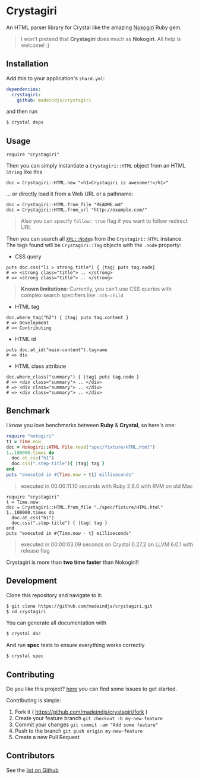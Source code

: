 # Crystagiri

An HTML parser library for Crystal like the amazing [Nokogiri](https://github.com/sparklemotion/nokogiri) Ruby gem.

> I won't pretend that **Crystagiri** does much as **Nokogiri**. All help is welcome! :)

## Installation

Add this to your application's `shard.yml`:

```yaml
dependencies:
  crystagiri:
    github: madeindjs/crystagiri
```

and then run

```bash
$ crystal deps
```

## Usage

```crystal
require "crystagiri"
```

Then you can simply instantiate  a `Crystagiri::HTML` object from an HTML `String` like this

```crystal
doc = Crystagiri::HTML.new "<h1>Crystagiri is awesome!!</h1>"
```

... or directly load it from a Web URL or a pathname:

```crystal
doc = Crystagiri::HTML.from_file "README.md"
doc = Crystagiri::HTML.from_url "http://example.com/"
```

> Also you can specify `follow: true` flag if you want to follow redirect URL

Then you can search all [`XML::Node`](https://crystal-lang.org/api/XML/Node.html)s from the `Crystagiri::HTML` instance. The tags found will be `Crystagiri::Tag` objects with the `.node` property:

* CSS query

```Crystal
puts doc.css("li > strong.title") { |tag| puts tag.node}
# => <strong class="title"> .. </strong>
# => <strong class="title"> .. </strong>
```

> **Known limitations**: Currently, you can't use CSS queries with complex search specifiers like `:nth-child`

* HTML tag

```Crystal
doc.where_tag("h2") { |tag| puts tag.content }
# => Development
# => Contributing
```

* HTML id

```Crystal
puts doc.at_id("main-content").tagname
# => div
```

* HTML class attribute

```Crystal
doc.where_class("summary") { |tag| puts tag.node }
# => <div class="summary"> .. </div>
# => <div class="summary"> .. </div>
# => <div class="summary"> .. </div>
```

## Benchmark

I know you love benchmarks between **Ruby** & **Crystal**, so here's one:

```ruby
require "nokogiri"
t1 = Time.now
doc = Nokogiri::HTML File.read("spec/fixture/HTML.html")
1..100000.times do
  doc.at_css("h1")
  doc.css(".step-title"){ |tag| tag }
end
puts "executed in #{Time.now - t1} milliseconds"
```

> executed in 00:00:11.10 seconds with Ruby 2.6.0 with RVM on old Mac

```crystal
require "crystagiri"
t = Time.now
doc = Crystagiri::HTML.from_file "./spec/fixture/HTML.html"
1..100000.times do
  doc.at_css("h1")
  doc.css(".step-title") { |tag| tag }
end
puts "executed in #{Time.now - t} milliseconds"
```

> executed in 00:00:03.09 seconds on Crystal 0.27.2 on LLVM 6.0.1 with release flag

Crystagiri is more than **two time faster** than Nokogiri!!


## Development

Clone this repository and navigate to it:

```bash
$ git clone https://github.com/madeindjs/crystagiri.git
$ cd crystagiri
```

You can generate all documentation with

```bash
$ crystal doc
```

And run **spec** tests to ensure everything works correctly

```bash
$ crystal spec
```


## Contributing

Do you like this project? [here](https://github.com/madeindjs/Crystagiri/issues/) you can find
some issues to get started.

Contributing is simple:

1. Fork it ( https://github.com/madeindjs/crystagiri/fork )
2. Create your feature branch `git checkout -b my-new-feature`
3. Commit your changes `git commit -am "Add some feature"`
4. Push to the branch `git push origin my-new-feature`
5. Create a new Pull Request

## Contributors

See the [list on Github](https://github.com/madeindjs/Crystagiri/graphs/contributors)
